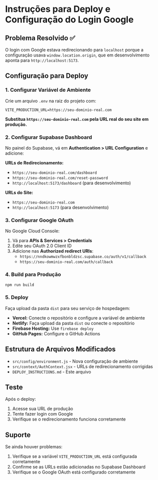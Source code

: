 # Instruções para Deploy e Configuração do Login Google

## Problema Resolvido ✅

O login com Google estava redirecionando para `localhost` porque a configuração usava `window.location.origin`, que em desenvolvimento aponta para `http://localhost:5173`.

## Configuração para Deploy

### 1. **Configurar Variável de Ambiente**

Crie um arquivo `.env` na raiz do projeto com:

```env
VITE_PRODUCTION_URL=https://seu-dominio-real.com
```

**Substitua `https://seu-dominio-real.com` pela URL real do seu site em produção.**

### 2. **Configurar Supabase Dashboard**

No painel do Supabase, vá em **Authentication > URL Configuration** e adicione:

**URLs de Redirecionamento:**
- `https://seu-dominio-real.com/dashboard`
- `https://seu-dominio-real.com/reset-password`
- `http://localhost:5173/dashboard` (para desenvolvimento)

**URLs do Site:**
- `https://seu-dominio-real.com`
- `http://localhost:5173` (para desenvolvimento)

### 3. **Configurar Google OAuth**

No Google Cloud Console:
1. Vá para **APIs & Services > Credentials**
2. Edite seu OAuth 2.0 Client ID
3. Adicione nas **Authorized redirect URIs**:
   - `https://nndkowmwzxfbonbldzsc.supabase.co/auth/v1/callback`
   - `https://seu-dominio-real.com/auth/callback`

### 4. **Build para Produção**

```bash
npm run build
```

### 5. **Deploy**

Faça upload da pasta `dist` para seu serviço de hospedagem:
- **Vercel:** Conecte o repositório e configure a variável de ambiente
- **Netlify:** Faça upload da pasta `dist` ou conecte o repositório
- **Firebase Hosting:** Use `firebase deploy`
- **GitHub Pages:** Configure o GitHub Actions

## Estrutura de Arquivos Modificados

- `src/config/environment.js` - Nova configuração de ambiente
- `src/context/AuthContext.jsx` - URLs de redirecionamento corrigidas
- `DEPLOY_INSTRUCTIONS.md` - Este arquivo

## Teste

Após o deploy:
1. Acesse sua URL de produção
2. Tente fazer login com Google
3. Verifique se o redirecionamento funciona corretamente

## Suporte

Se ainda houver problemas:
1. Verifique se a variável `VITE_PRODUCTION_URL` está configurada corretamente
2. Confirme se as URLs estão adicionadas no Supabase Dashboard
3. Verifique se o Google OAuth está configurado corretamente 